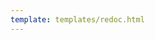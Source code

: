 ```yaml
---
template: templates/redoc.html
---
```


<redoc spec-url='{{base_path}}/catalogs/admin-api.yaml'></redoc>
<script src="https://cdn.jsdelivr.net/npm/redoc@next/bundles/redoc.standalone.js"> </script>

